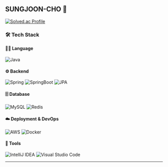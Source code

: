 ## SUNGJOON-CHO 👋

[![Solved.ac Profile](http://mazassumnida.wtf/api/v2/generate_badge?boj=abedcsj)](https://solved.ac/abedcsj/)

### 🛠️ Tech Stack  

#### 👨‍💻 Language
![Java](https://img.shields.io/badge/Java-007396.svg?style=flat-square&logo=OpenJDK&logoColor=white)

#### ⚙️ Backend
![Spring](https://img.shields.io/badge/Spring-6DB33F.svg?style=flat-square&logo=Spring&logoColor=white)
![SpringBoot](https://img.shields.io/badge/SpringBoot-6DB33F.svg?style=flat-square&logo=Spring-Boot&logoColor=white)
![JPA](https://img.shields.io/badge/JPA-59666C.svg?style=flat-square&logo=Hibernate&logoColor=white)

#### 🗄️ Database
![MySQL](https://img.shields.io/badge/MySQL-4479A1.svg?style=flat-square&logo=MySQL&logoColor=white)
![Redis](https://img.shields.io/badge/Redis-DC382D.svg?style=flat-square&logo=Redis&logoColor=white)

#### ☁️ Deployment & DevOps
![AWS](https://img.shields.io/badge/AWS-232F3E.svg?style=flat-square&logo=Amazon-AWS&logoColor=white)
![Docker](https://img.shields.io/badge/Docker-2496ED.svg?style=flat-square&logo=Docker&logoColor=white)

#### 🔧 Tools
![IntelliJ IDEA](https://img.shields.io/badge/IntelliJ%20IDEA-000000.svg?style=flat-square&logo=IntelliJ-IDEA&logoColor=white)
![Visual Studio Code](https://img.shields.io/badge/Visual%20Studio%20Code-007ACC.svg?style=flat-square&logo=Visual-Studio-Code&logoColor=white)


---








<!--
**abedcsj/abedcsj** is a ✨ _special_ ✨ repository because its `README.md` (this file) appears on your GitHub profile.

Here are some ideas to get you started:

- 🔭 I’m currently working on ...
- 🌱 I’m currently learning ...
- 👯 I’m looking to collaborate on ...
- 🤔 I’m looking for help with ...
- 💬 Ask me about ...
- 📫 How to reach me: ...
- 😄 Pronouns: ...
- ⚡ Fun fact: ...
-->
